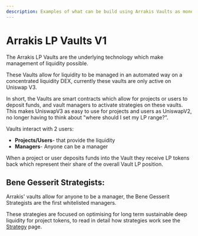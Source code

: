 ```yaml
---
description: Examples of what can be build using Arrakis Vaults as money legos
---
```


# Arrakis LP Vaults V1

The Arrakis LP Vaults are the underlying technology which make management of liquidity possible.

These Vaults allow for liquidity to be managed in an automated way on a concentrated liquidity DEX, currently these vaults are only active on Uniswap V3.

In short, the Vaults are smart contracts which allow for projects or users to deposit funds, and vault managers to activate strategies on these vaults. This makes UniswapV3 as easy to use for projects and users as UniswapV2, no longer having to think about "where should I set my LP range?".

Vaults interact with 2 users:

* **Projects/Users**-  that provide the liquidity
* **Managers**- Anyone can be a manager

When a project or user deposits funds into the Vault they receive LP tokens back which represent their share of the overall Vault LP position.

## **Bene Gesserit Strategists:**&#x20;

Arrakis' vaults allow for anyone to be a manager, the Bene Gesserit Strategists are the first whitelisted  managers.

These strategies are focused on optimising for long term sustainable deep liquidity for project tokens, to read in detail how strategies work see the [Strategy](manager-v1.md) page.
